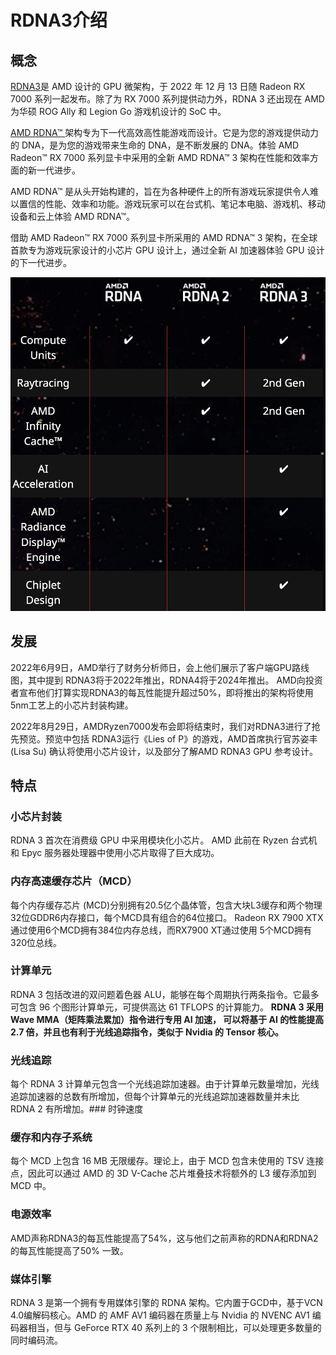 # RDNA3介绍
## 概念
[RDNA3](https://en.wikipedia.org/wiki/RDNA_3)是 AMD 设计的 GPU 微架构，于 2022 年 12 月 13 日随 Radeon RX 7000 系列一起发布。除了为 RX 7000 系列提供动力外，RDNA 3 还出现在 AMD 为华硕 ROG Ally 和 Legion Go 游戏机设计的 SoC 中。

[AMD RDNA™ ](https://www.amd.com/en/technologies/rdna)架构专为下一代高效高性能游戏而设计。它是为您的游戏提供动力的 DNA，是为您的游戏带来生命的 DNA，是不断发展的 DNA。体验 AMD Radeon™ RX 7000 系列显卡中采用的全新 AMD RDNA™ 3 架构在性能和效率方面的新一代进步。

AMD RDNA™ 是从头开始构建的，旨在为各种硬件上的所有游戏玩家提供令人难以置信的性能、效率和功能。游戏玩家可以在台式机、笔记本电脑、游戏机、移动设备和云上体验 AMD RDNA™。

借助 AMD Radeon™ RX 7000 系列显卡所采用的 AMD RDNA™ 3 架构，在全球首款专为游戏玩家设计的小芯片 GPU 设计上，通过全新 AI 加速器体验 GPU 设计的下一代进步。

![](assets/17064349105888.jpg)
## 发展
2022年6月9日，AMD举行了财务分析师日，会上他们展示了客户端GPU路线图，其中提到 RDNA3将于2022年推出，RDNA4将于2024年推出。 AMD向投资者宣布他们打算实现RDNA3的每瓦性能提升超过50%，即将推出的架构将使用5nm工艺上的小芯片封装构建。

2022年8月29日，AMDRyzen7000发布会即将结束时，我们对RDNA3进行了抢先预览。预览中包括 RDNA3运行《Lies of P》的游戏，AMD首席执行官苏姿丰 (Lisa Su) 确认将使用小芯片设计，以及部分了解AMD RDNA3 GPU 参考设计。
## 特点
### 小芯片封装
RDNA 3 首次在消费级 GPU 中采用模块化小芯片。 AMD 此前在 Ryzen 台式机和 Epyc 服务器处理器中使用小芯片取得了巨大成功。
### 内存高速缓存芯片（MCD）
每个内存缓存芯片 (MCD)分别拥有20.5亿个晶体管，包含大块L3缓存和两个物理32位GDDR6内存接口，每个MCD具有组合的64位接口。 Radeon RX 7900 XTX 通过使用6个MCD拥有384位内存总线，而RX7900 XT通过使用 5个MCD拥有320位总线。
### 计算单元
RDNA 3 包括改进的双问题着色器 ALU，能够在每个周期执行两条指令。它最多可包含 96 个图形计算单元，可提供高达 61 TFLOPS 的计算能力。
**RDNA 3 采用 Wave MMA（矩阵乘法累加）指令进行专用 AI 加速， 可以将基于 AI 的性能提高 2.7 倍，并且也有利于光线追踪指令，类似于 Nvidia 的 Tensor 核心。**
### 光线追踪
每个 RDNA 3 计算单元包含一个光线追踪加速器。由于计算单元数量增加，光线追踪加速器的总数有所增加，但每个计算单元的光线追踪加速器数量并未比 RDNA 2 有所增加。### 时钟速度
### 缓存和内存子系统
每个 MCD 上包含 16   MB 无限缓存。理论上，由于 MCD 包含未使用的 TSV 连接点，因此可以通过 AMD 的 3D V-Cache 芯片堆叠技术将额外的 L3 缓存添加到 MCD 中。
### 电源效率
AMD声称RDNA3的每瓦性能提高了54%，这与他们之前声称的RDNA和RDNA2的每瓦性能提高了50% 一致。
### 媒体引擎
RDNA 3 是第一个拥有专用媒体引擎的 RDNA 架构。它内置于GCD中，基于VCN 4.0编解码核心。AMD 的 AMF AV1 编码器在质量上与 Nvidia 的 NVENC AV1 编码器相当，但与 GeForce RTX 40 系列上的 3 个限制相比，可以处理更多数量的同时编码流。


